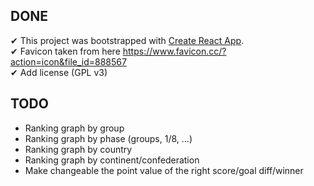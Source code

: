 ## DONE

✔ This project was bootstrapped with [Create React App](https://github.com/facebookincubator/create-react-app).  
✔ Favicon taken from here https://www.favicon.cc/?action=icon&file_id=888567  
✔ Add license (GPL v3)  

## TODO

- Ranking graph by group
- Ranking graph by phase (groups, 1/8, ...)
- Ranking graph by country
- Ranking graph by continent/confederation
- Make changeable the point value of the right score/goal diff/winner
